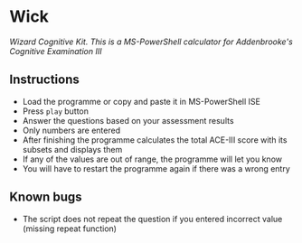 # Wick
_Wizard Cognitive Kit. This is a MS-PowerShell calculator for Addenbrooke's Cognitive Examination III_

## Instructions
- Load the programme or copy and paste it in MS-PowerShell ISE
- Press `play` button
- Answer the questions based on your assessment results
- Only numbers are entered
- After finishing the programme calculates the total ACE-III score with its subsets and displays them
- If any of the values are out of range, the programme will let you know
- You will have to restart the programme again if there was a wrong entry

## Known bugs
- The script does not repeat the question if you entered incorrect value (missing repeat function)
